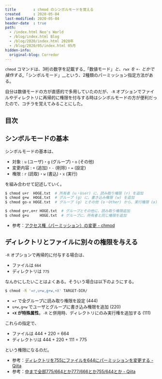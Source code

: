 ```yaml
---
title        : chmod のシンボルモードを覚える
created      : 2020-05-04
last-modified: 2020-05-04
header-date  : true
path:
  - /index.html Neo's World
  - /blog/index.html Blog
  - /blog/2020/index.html 2020年
  - /blog/2020/05/index.html 05月
hidden-info:
  original-blog: Corredor
---
```


`chmod` コマンドは、3桁の数字を記載する_「数値モード」_と、`rwx` を `+-` とかで操作する__「シンボルモード」__という、2種類のパーミッション指定方法がある。

自分は数値モードの方が直感的で多用していたのだが、`-R` オプションでファイルやディレクトリに再帰的に権限を付与する時はシンボルモードの方が便利だったので、コチラを覚えてみることにした。

## 目次

## シンボルモードの基本

シンボルモードの基本は、

- 対象 : `u` (ユーザ)・`g` (グループ)・`o` (その他)
- 変更内容 : `+` (追加)・`-` (削除)・`=` (設定)
- 権限 : `r` (読取)・`w` (書込)・`x` (実行)

を組み合わせて記述していく。

```bash
$ chmod u+r  HOGE.txt  # 所有者 (u・User) に、読み取り権限 (r) を追加
$ chmod g+w  HOGE.txt  # グループ (g) に、書き込み権限 (w) を追加
$ chmod go-x HOGE.txt  # グループ (g) とその他 (o・Other) から、実行権限 (x) を削除 (-)

$ chmod g+r,o+r HOGE.txt  # グループとその他に、読み取り権限追加
$ chmod g+u     HOGE.txt  # グループに、所有者と同じ権限を追加
```

- 参考：[アクセス権（パーミッション）の変更 - chmod](https://kazmax.zpp.jp/linux_beginner/chmod.html)

## ディレクトリとファイルに別々の権限を与える

`-R` オプションで再帰的に付与する場合は、

- ファイルは `664`
- ディレクトリは `775`

なんかにしたいことはよくある。そういう場合は以下のようにする。

```bash
$ chmod -R '=r,u+w,g+w,+X' TARGET-DIR/
```

- `=r` で全グループに読み取り権限を設定 (444)
- `u+w,g+w` でユーザとグループに書き込み権限を追加 (220)
- __`+X` が特殊属性__。`-R` と併用時、ディレクトリにのみ実行権を追加する (111)

これらの指定で、

- ファイルは 444 + 220 = 664
- ディレクトリは 444 + 220 + 111 = 775

という権限になるのだ。

- 参考：[ディレクトリを755にファイルを644にパーミッションを変更する - Qiita](https://qiita.com/imos/items/856093e068f94a7bf362)
- 参考：[中まで全部775/664とか777/666とか755/644とか - Qiita](https://qiita.com/tonets/items/6af19ed303c4d531185b)
